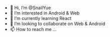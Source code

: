 - 👋 Hi, I’m @SnailYue
- 👀 I’m interested in Android & Web
- 🌱 I’m currently learning React
- 💞️ I’m looking to collaborate on Web & Android
- 📫 How to reach me ...

<!---
SnailYue/SnailYue is a ✨ special ✨ repository because its `README.md` (this file) appears on your GitHub profile.
You can click the Preview link to take a look at your changes.
--->

